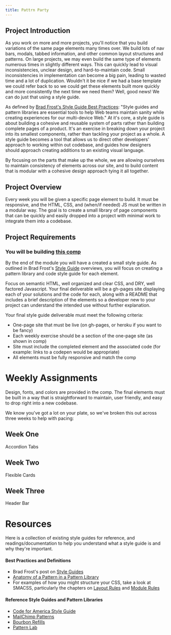 ```yaml
---
title: Pattrn Party
---
```


## Project Introduction

As you work on more and more projects, you'll notice that you build variations of the same page elements many times over. We build lots of nav bars, modals, tabbed information, and other common layout structures and patterns. On large projects, we may even build the same type of elements numerous times in slightly different ways. This can quickly lead to visual inconsistencies, unclear design, and hard-to-maintain code. Small inconsistencies in implementation can become a big pain, leading to wasted time and a lot of duplication. Wouldn't it be nice if we had a base template we could refer back to so we could get these elements built more quickly and more consistently the next time we need them? Well, good news! We can do just that using a style guide.

As defined by [Brad Frost's Style Guide Best Practices](http://bradfrost.com/blog/post/style-guide-best-practices/): "Style guides and pattern libraries are essential tools to help Web teams maintain sanity while creating experiences for our multi-device Web." At it's core, a style guide is about building a cohesive and reusable system of parts rather than building complete pages of a product. It's an exercise in breaking down your project into its smallest components, rather than tackling your project as a whole. A style guide becomes a tool that allows us to direct other developers' approach to working within out codebase, and guides how designers should approach creating additions to an existing visual language.

By focusing on the parts that make up the whole, we are allowing ourselves to maintain consistency of elements across our site, and to build content that is modular with a cohesive design approach tying it all together.

## Project Overview

Every week you will be given a specific page element to build. It must be responsive, and the HTML, CSS, and (when/if needed) JS must be written in a modular way. The goal is to create a small library of page components that can be quickly and easily dropped into a project with minimal work to integrate them into a codebase.

## Project Requirements

### You will be building [this comp](https://drive.google.com/drive/u/1/folders/0B_lPnjyMN6-CM1Z2OEptVmtUQ1U)

By the end of the module you will have a created a small style guide. As outlined in Brad Frost's [Style Guide](http://bradfrost.com/blog/post/style-guides/) overviews, you will focus on creating a pattern library and code style guide for each element.

Focus on semantic HTML, well organized and clear CSS, and DRY, well factored Javascript. Your final deliverable will be a gh-pages site displaying each of your solutions and the code for each, along with a README that includes a brief description of the elements so a developer new to your project can understand the intended use without further explanation.

Your final style guide deliverable must meet the following criteria:

- One-page site that must be live (on gh-pages, or heroku if you want to be fancy)
- Each weekly exercise should be a section of the one-page site (as shown in comp)
- Site must include the completed element and the associated code (for example: links to a codepen would be appropriate)
- All elements must be fully responsive and match the comp

# Weekly Assignments

Design, fonts, and colors are provided in the comp. The final elements must be built in a way that is straightforward to maintain, user friendly, and easy to drop right into a new codebase.

We know you've got a lot on your plate, so we've broken this out across three weeks to help with pacing:

## Week One

Accordion Tabs

## Week Two

Flexible Cards

## Week Three

Header Bar


# Resources

Here is a collection of existing style guides for reference, and readings/documentation to help you understand what a style guide is and why they're important.

#### Best Practices and Definitions
- Brad Frost's post on [Style Guides](http://bradfrost.com/blog/post/style-guides/)
- [Anatomy of a Pattern in a Pattern Library](http://bradfrost.com/blog/post/anatomy-of-a-pattern-in-a-pattern-library/)
- For examples of how you might structure your CSS, take a look at SMACSS, particularly the chapters on [Layout Rules](https://smacss.com/book/type-layout) and [Module Rules](https://smacss.com/book/type-module)

#### Reference Style Guides and Pattern Libraries
- [Code for America Style Guide](http://codeforamerica.clearleft.com/)
- [MailChimp Patterns](http://ux.mailchimp.com/patterns/)
- [Bourbon Refills](http://refills.bourbon.io/)
- [Pattern Lab](http://patternlab.io/)
